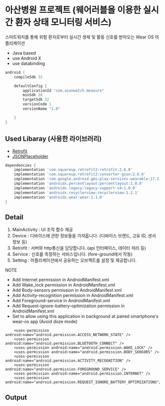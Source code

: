 # 아산병원 프로젝트 (웨어러블을 이용한 실시간 환자 상태 모니터링 서비스)

[comment]: <> ([![Hits]&#40;https://hits.seeyoufarm.com/api/count/incr/badge.svg?url=https%3A%2F%2Fgithub.com%2Fkor45cw%2FRetrofit-tutorial&#41;]&#40;https://hits.seeyoufarm.com&#41;)

스마트워치를 통해 위험 환자로부터 실시간 생체 및 활동 신호를 받아오는 Wear OS 어플리케이션

- Java based
- use Android X
- use databinding

```groovy
android {
    compileSdk 32

    defaultConfig {
        applicationId "com.asanwatch.measure"
        minSdk 28
        targetSdk 32
        versionCode 1
        versionName "1.0"

    }
}
```

## Used Libaray (사용한 라이브러리)

- [Retrofit](https://square.github.io/retrofit)
- [JSONPlaceholder](http://jsonplaceholder.typicode.com)

```groovy
dependencies {
    implementation 'com.squareup.retrofit2:retrofit:2.6.0'
    implementation 'com.squareup.retrofit2:converter-gson:2.6.0'
    implementation 'com.google.android.gms:play-services-wearable:17.1.0'
    implementation 'androidx.percentlayout:percentlayout:1.0.0'
    implementation 'androidx.legacy:legacy-support-v4:1.0.0'
    implementation 'androidx.recyclerview:recyclerview:1.2.1'
    implementation 'androidx.wear:wear:1.1.0'
}
```

## Detail

1. MainActivity : UI 조작 함수 제공
2. Device : 디바이스에 관한 정보들을 가져옵니다. (디바이스 브랜드, 고유 ID, 센서 정보 등)
3. Retrofit : 서버와 http통신을 담당합니다. (api 인터페이스, 데이터 처리 등)
4. Service : 신호를 측정하는 서비스입니다. (fore-ground에서 작동)
5. Setting : 어플리케이션에서 공유하는 오브젝트를 설정 및 제공합니다.

NOTE

- Add Internet permission in AndroidManifest.xml
- Add Wake_lock permission in AndroidManifest.xml
- Add Body-sensors permission in AndroidManifest.xml
- Add Activity-recognition permission in AndroidManifest.xml
- Add Foreground-service in AndroidManifest.xml
- Add Request-ignore-battery-optimization permission in AndroidManifest.xml
- Set to allow using this application in background at paired smartphone's wear-os app (Avoid doze mode)
```
    <uses-permission android:name="android.permission.ACCESS_NETWORK_STATE" />
    <uses-permission android:name="android.permission.BLUETOOTH_CONNECT" />
    <uses-permission android:name="android.permission.WAKE_LOCK" />
    <uses-permission android:name="android.permission.BODY_SENSORS" />
    <uses-permission android:name="android.permission.ACTIVITY_RECOGNITION" />
    <uses-permission android:name="android.permission.FOREGROUND_SERVICE" />
    <uses-permission android:name="android.permission.INTERNET" />
    <uses-permission android:name="android.permission.REQUEST_IGNORE_BATTERY_OPTIMIZATIONS"/>
```

## Output
